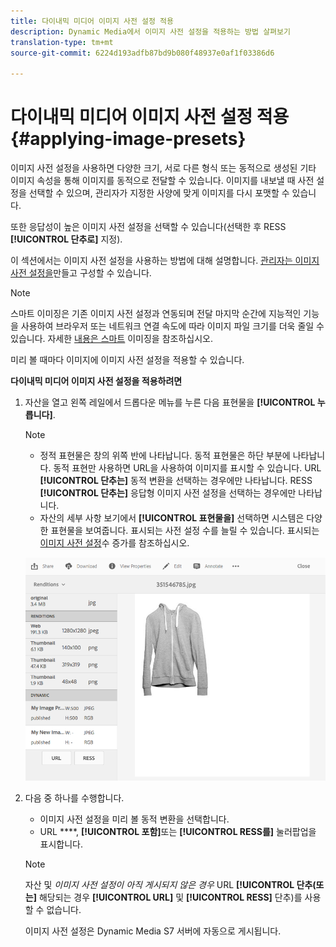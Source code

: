 ```yaml
---
title: 다이내믹 미디어 이미지 사전 설정 적용
description: Dynamic Media에서 이미지 사전 설정을 적용하는 방법 살펴보기
translation-type: tm+mt
source-git-commit: 6224d193adfb87bd9b080f48937e0af1f03386d6

---
```



# 다이내믹 미디어 이미지 사전 설정 적용 {#applying-image-presets}

이미지 사전 설정을 사용하면 다양한 크기, 서로 다른 형식 또는 동적으로 생성된 기타 이미지 속성을 통해 이미지를 동적으로 전달할 수 있습니다. 이미지를 내보낼 때 사전 설정을 선택할 수 있으며, 관리자가 지정한 사양에 맞게 이미지를 다시 포맷할 수 있습니다.

또한 응답성이 높은 이미지 사전 설정을 선택할 수 있습니다(선택한 후 RESS **[!UICONTROL 단추로]** 지정).

이 섹션에서는 이미지 사전 설정을 사용하는 방법에 대해 설명합니다. [관리자는 이미지 사전 설정을](managing-image-presets.md)만들고 구성할 수 있습니다.

>[!NOTE]
>
>스마트 이미징은 기존 이미지 사전 설정과 연동되며 전달 마지막 순간에 지능적인 기능을 사용하여 브라우저 또는 네트워크 연결 속도에 따라 이미지 파일 크기를 더욱 줄일 수 있습니다. 자세한 [내용은 스마트](imaging-faq.md) 이미징을 참조하십시오.

미리 볼 때마다 이미지에 이미지 사전 설정을 적용할 수 있습니다.

**다이내믹 미디어 이미지 사전 설정을 적용하려면**

1. 자산을 열고 왼쪽 레일에서 드롭다운 메뉴를 누른 다음 표현물을 **[!UICONTROL 누릅니다]**.

   >[!NOTE]
   >
   >* 정적 표현물은 창의 위쪽 반에 나타납니다. 동적 표현물은 하단 부분에 나타납니다. 동적 표현만 사용하면 URL을 사용하여 이미지를 표시할 수 있습니다. URL **[!UICONTROL 단추는]** 동적 변환을 선택하는 경우에만 나타납니다. RESS **[!UICONTROL 단추는]** 응답형 이미지 사전 설정을 선택하는 경우에만 나타납니다.
      >
      >
   * 자산의 세부 사항 보기에서 **[!UICONTROL 표현물을]** 선택하면 시스템은 다양한 표현물을 보여줍니다. 표시되는 사전 설정 수를 늘릴 수 있습니다. 표시되는 [이미지 사전 설정](managing-image-presets.md#increasing-or-decreasing-the-number-of-image-presets-that-display)수 증가를 참조하십시오.


   ![chlimage_1-208](assets/chlimage_1-208.png)

1. 다음 중 하나를 수행합니다.

   * 이미지 사전 설정을 미리 볼 동적 변환을 선택합니다.
   * URL ****, **[!UICONTROL 포함]**&#x200B;또는 **[!UICONTROL RESS를]** 눌러팝업을 표시합니다.
   >[!NOTE]
   >
   >자산 및 *이미지 사전 설정이 아직 게시되지 않은 경우* URL **[!UICONTROL 단추(또는]** 해당되는 경우 **[!UICONTROL URL]** 및 **[!UICONTROL RESS]** 단추)를 사용할 수 없습니다.
   >
   >이미지 사전 설정은 Dynamic Media S7 서버에 자동으로 게시됩니다.

